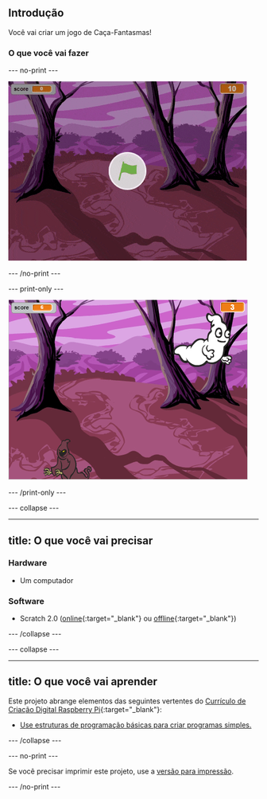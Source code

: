 ## Introdução

Você vai criar um jogo de Caça-Fantasmas!

### O que você vai fazer

\--- no-print \---

![showcase](images/showcase.gif)

\--- /no-print \---

\--- print-only \---

![showcase](images/showcase-static.png)

\--- /print-only \---

\--- collapse \---

* * *

## title: O que você vai precisar

### Hardware

+ Um computador

### Software

+ Scratch 2.0 ([online](http://rpf.io/scratchon){:target="_blank"} ou [offline](http://rpf.io/scratchoff){:target="_blank"})

\--- /collapse \---

\--- collapse \---

* * *

## title: O que você vai aprender

Este projeto abrange elementos das seguintes vertentes do [Currículo de Criação Digital Raspberry Pi](http://rpf.io/curriculum){:target="_blank"}:

+ [Use estruturas de programação básicas para criar programas simples.](https://www.raspberrypi.org/curriculum/programming/creator)

\--- /collapse \---

\--- no-print \---

Se você precisar imprimir este projeto, use a [versão para impressão](https://projects.raspberrypi.org/en/projects/ghostbusters/print).

\--- /no-print \---